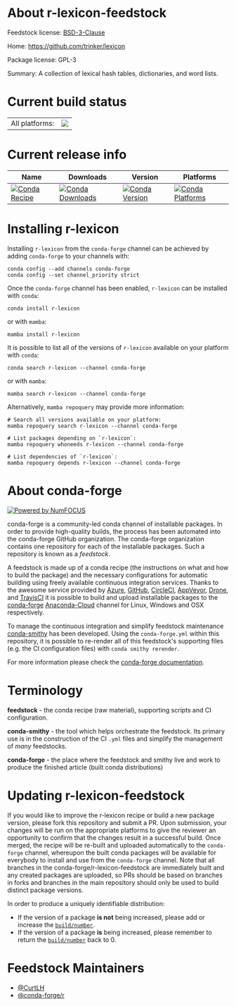 About r-lexicon-feedstock
=========================

Feedstock license: [BSD-3-Clause](https://github.com/conda-forge/r-lexicon-feedstock/blob/main/LICENSE.txt)

Home: https://github.com/trinker/lexicon

Package license: GPL-3

Summary: A collection of lexical hash tables, dictionaries, and word lists.

Current build status
====================


<table><tr><td>All platforms:</td>
    <td>
      <a href="https://dev.azure.com/conda-forge/feedstock-builds/_build/latest?definitionId=1305&branchName=main">
        <img src="https://dev.azure.com/conda-forge/feedstock-builds/_apis/build/status/r-lexicon-feedstock?branchName=main">
      </a>
    </td>
  </tr>
</table>

Current release info
====================

| Name | Downloads | Version | Platforms |
| --- | --- | --- | --- |
| [![Conda Recipe](https://img.shields.io/badge/recipe-r--lexicon-green.svg)](https://anaconda.org/conda-forge/r-lexicon) | [![Conda Downloads](https://img.shields.io/conda/dn/conda-forge/r-lexicon.svg)](https://anaconda.org/conda-forge/r-lexicon) | [![Conda Version](https://img.shields.io/conda/vn/conda-forge/r-lexicon.svg)](https://anaconda.org/conda-forge/r-lexicon) | [![Conda Platforms](https://img.shields.io/conda/pn/conda-forge/r-lexicon.svg)](https://anaconda.org/conda-forge/r-lexicon) |

Installing r-lexicon
====================

Installing `r-lexicon` from the `conda-forge` channel can be achieved by adding `conda-forge` to your channels with:

```
conda config --add channels conda-forge
conda config --set channel_priority strict
```

Once the `conda-forge` channel has been enabled, `r-lexicon` can be installed with `conda`:

```
conda install r-lexicon
```

or with `mamba`:

```
mamba install r-lexicon
```

It is possible to list all of the versions of `r-lexicon` available on your platform with `conda`:

```
conda search r-lexicon --channel conda-forge
```

or with `mamba`:

```
mamba search r-lexicon --channel conda-forge
```

Alternatively, `mamba repoquery` may provide more information:

```
# Search all versions available on your platform:
mamba repoquery search r-lexicon --channel conda-forge

# List packages depending on `r-lexicon`:
mamba repoquery whoneeds r-lexicon --channel conda-forge

# List dependencies of `r-lexicon`:
mamba repoquery depends r-lexicon --channel conda-forge
```


About conda-forge
=================

[![Powered by
NumFOCUS](https://img.shields.io/badge/powered%20by-NumFOCUS-orange.svg?style=flat&colorA=E1523D&colorB=007D8A)](https://numfocus.org)

conda-forge is a community-led conda channel of installable packages.
In order to provide high-quality builds, the process has been automated into the
conda-forge GitHub organization. The conda-forge organization contains one repository
for each of the installable packages. Such a repository is known as a *feedstock*.

A feedstock is made up of a conda recipe (the instructions on what and how to build
the package) and the necessary configurations for automatic building using freely
available continuous integration services. Thanks to the awesome service provided by
[Azure](https://azure.microsoft.com/en-us/services/devops/), [GitHub](https://github.com/),
[CircleCI](https://circleci.com/), [AppVeyor](https://www.appveyor.com/),
[Drone](https://cloud.drone.io/welcome), and [TravisCI](https://travis-ci.com/)
it is possible to build and upload installable packages to the
[conda-forge](https://anaconda.org/conda-forge) [Anaconda-Cloud](https://anaconda.org/)
channel for Linux, Windows and OSX respectively.

To manage the continuous integration and simplify feedstock maintenance
[conda-smithy](https://github.com/conda-forge/conda-smithy) has been developed.
Using the ``conda-forge.yml`` within this repository, it is possible to re-render all of
this feedstock's supporting files (e.g. the CI configuration files) with ``conda smithy rerender``.

For more information please check the [conda-forge documentation](https://conda-forge.org/docs/).

Terminology
===========

**feedstock** - the conda recipe (raw material), supporting scripts and CI configuration.

**conda-smithy** - the tool which helps orchestrate the feedstock.
                   Its primary use is in the construction of the CI ``.yml`` files
                   and simplify the management of *many* feedstocks.

**conda-forge** - the place where the feedstock and smithy live and work to
                  produce the finished article (built conda distributions)


Updating r-lexicon-feedstock
============================

If you would like to improve the r-lexicon recipe or build a new
package version, please fork this repository and submit a PR. Upon submission,
your changes will be run on the appropriate platforms to give the reviewer an
opportunity to confirm that the changes result in a successful build. Once
merged, the recipe will be re-built and uploaded automatically to the
`conda-forge` channel, whereupon the built conda packages will be available for
everybody to install and use from the `conda-forge` channel.
Note that all branches in the conda-forge/r-lexicon-feedstock are
immediately built and any created packages are uploaded, so PRs should be based
on branches in forks and branches in the main repository should only be used to
build distinct package versions.

In order to produce a uniquely identifiable distribution:
 * If the version of a package **is not** being increased, please add or increase
   the [``build/number``](https://docs.conda.io/projects/conda-build/en/latest/resources/define-metadata.html#build-number-and-string).
 * If the version of a package **is** being increased, please remember to return
   the [``build/number``](https://docs.conda.io/projects/conda-build/en/latest/resources/define-metadata.html#build-number-and-string)
   back to 0.

Feedstock Maintainers
=====================

* [@CurtLH](https://github.com/CurtLH/)
* [@conda-forge/r](https://github.com/conda-forge/r/)

